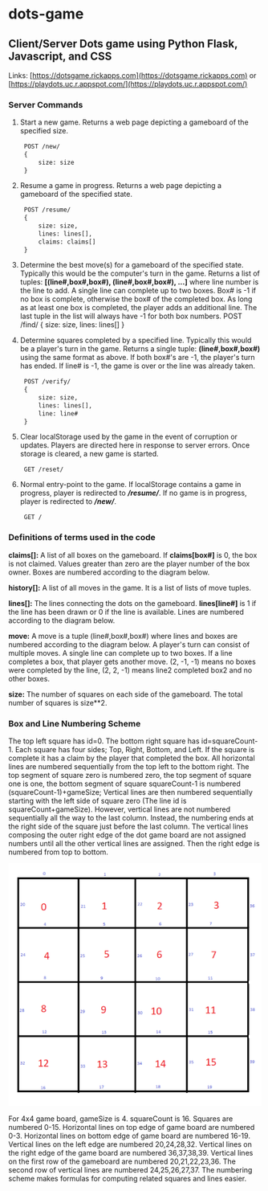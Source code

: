 # dots-game
## Client/Server Dots game using Python Flask, Javascript, and CSS 

Links: [https://dotsgame.rickapps.com](https://dotsgame.rickapps.com) or [https://playdots.uc.r.appspot.com/](https://playdots.uc.r.appspot.com/)

### Server Commands

1) Start a new game. Returns a web page depicting a gameboard of the specified size.

        POST /new/
        {
            size: size
        }
2) Resume a game in progress. Returns a web page depicting a gameboard of the specified state.

        POST /resume/
        {
            size: size,
            lines: lines[],
            claims: claims[]
        }

3) Determine the best move(s) for a gameboard of the specified state. Typically this would be the computer's turn in the game. Returns a list of tuples: **[(line#,box#,box#), (line#,box#,box#), ...]** where line number is the line to add. A single line can complete up to two boxes. Box#  is -1 if no box is complete, otherwise the box# of the completed box. As long as at least one box is completed, the player adds an additional line. The last tuple in the list will always have -1 for both box numbers.
        POST /find/
        {
            size: size,
            lines: lines[]
        }

4) Determine squares completed by a specified line. Typically this would be a player's turn in the game. Returns a single tuple: **(line#,box#,box#)** using the same format as above. If both box#'s are -1, the player's turn has ended. If line# is -1, the game is over or the line was already taken.  

        POST /verify/
        {
            size: size,
            lines: lines[],
            line: line#
        }

5) Clear localStorage used by the game in the event of corruption or updates. Players are directed here in response to server errors. Once storage is cleared, a new game is started.

        GET /reset/

6) Normal entry-point to the game. If localStorage contains a game in progress, player is redirected to ***/resume/***. If no game is in progress, player is redirected to ***/new/***.

        GET /

### Definitions of terms used in the code

**claims[]:** A list of all boxes on the gameboard. If **claims[box#]** is 0, the box is not claimed. Values greater than zero are the player number of the box owner. Boxes are numbered according to the diagram below.

**history[]:** A list of all moves in the game. It is a list of lists of move tuples.

**lines[]:** The lines connecting the dots on the gameboard. **lines[line#]** is 1 if the line has been drawn or 0 if the line is available. Lines are numbered according to the diagram below. 

**move:** A move is a tuple (line#,box#,box#) where lines and boxes are numbered according to the diagram below. A player's turn can consist of multiple moves. A single line can complete up to two boxes. If a line completes a box, that player gets another move. (2, -1, -1) means no boxes were completed by the line, (2, 2, -1) means line2 completed box2 and no other boxes. 

**size:** The number of squares on each side of the gameboard. The total number of squares is size**2.

### Box and Line Numbering Scheme
 
The top left square has id=0. The bottom right square has id=squareCount-1. Each square has four sides; Top, Right, Bottom, and Left. If the square is complete it has a claim by the player that completed the box. All horizontal lines are numbered sequentially from the top left to the bottom right. The top segment of square zero is numbered zero, the top segment of square one is one, the bottom segment of square squareCount-1 is numbered (squareCount-1)+gameSize; Vertical lines are then numbered sequentially starting with the left side of square zero (The line id is squareCount+gameSize). However, vertical lines are not numbered sequentially all the way to the last column. Instead, the numbering ends at the right side of the square just before the last column. The vertical lines composing the outer right edge of the dot game board are not assigned numbers until all the other vertical lines are assigned. Then the right edge is numbered from top to bottom. 

![Example 4x4 game](static/img/DotNumbering2.png)

For 4x4 game board, gameSize is 4. squareCount is 16. Squares are numbered 0-15. Horizontal lines on top edge of game board are numbered 0-3. Horizontal lines on bottom edge of game board are numbered 16-19. Vertical lines on the left edge are numbered 20,24,28,32. Vertical lines on the right edge of the game board are numbered 36,37,38,39. Vertical lines on the first row of the gameboard are numbered 20,21,22,23,36. The second row of vertical lines are numbered 24,25,26,27,37. The numbering scheme makes formulas for computing related squares and lines easier.

